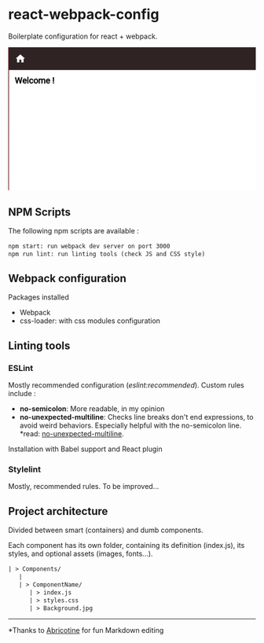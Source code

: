 # react-webpack-config

Boilerplate configuration for react + webpack.

![](https://raw.githubusercontent.com/arthurflachs/react-webpack-config/master/assets/Application.png)

## NPM Scripts
The following npm scripts are available :
```
npm start: run webpack dev server on port 3000
npm run lint: run linting tools (check JS and CSS style)
```

## Webpack configuration
Packages installed
* Webpack
* css-loader: with css modules configuration

## Linting tools

### ESLint
Mostly recommended configuration (*eslint:recommended*).
Custom rules include :
* **no-semicolon**: More readable, in my opinion
* **no-unexpected-multiline**: Checks line breaks don't end expressions, to avoid weird behaviors. Especially helpful with the no-semicolon line. *read: [no-unexpected-multiline](http://eslint.org/docs/rules/no-unexpected-multiline).

Installation with Babel support and React plugin

### Stylelint
Mostly, recommended rules.
To be improved...

## Project architecture
Divided between smart (containers) and dumb components.

Each component has its own folder, containing its definition (index.js), its styles, and optional assets (images, fonts...).

```
| > Components/
   |
   | > ComponentName/
      | > index.js
      | > styles.css
      | > Background.jpg
```

---
*Thanks to [Abricotine](https://github.com/brrd/Abricotine) for fun Markdown editing